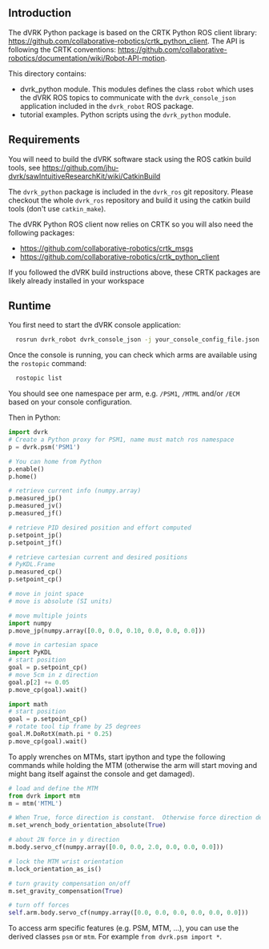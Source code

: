## Introduction

The dVRK Python package is based on the CRTK Python ROS client library: https://github.com/collaborative-robotics/crtk_python_client.  The API is following the CRTK conventions: https://github.com/collaborative-robotics/documentation/wiki/Robot-API-motion.

This directory contains:
* dvrk_python module.  This modules defines the class `robot` which uses the dVRK ROS topics to communicate with the `dvrk_console_json` application included in the `dvrk_robot` ROS package.
* tutorial examples.  Python scripts using the `dvrk_python` module.

## Requirements

You will need to build the dVRK software stack using the ROS catkin build tools, see https://github.com/jhu-dvrk/sawIntuitiveResearchKit/wiki/CatkinBuild

The `dvrk_python` package is included in the `dvrk_ros` git repository.  Please checkout the whole `dvrk_ros` repository and build it using the catkin build tools (don't use `catkin_make`).

The dVRK Python ROS client now relies on CRTK so you will also need the following packages:
* https://github.com/collaborative-robotics/crtk_msgs
* https://github.com/collaborative-robotics/crtk_python_client

If you followed the dVRK build instructions above, these CRTK packages are likely already installed in your workspace

## Runtime

You first need to start the dVRK console application:
```sh
  rosrun dvrk_robot dvrk_console_json -j your_console_config_file.json
```

Once the console is running, you can check which arms are available using the `rostopic` command:
```sh
  rostopic list
```

You should see one namespace per arm, e.g. `/PSM1`, `/MTML` and/or `/ECM` based on your console configuration.

Then in Python:
```python
import dvrk
# Create a Python proxy for PSM1, name must match ros namespace
p = dvrk.psm('PSM1')

# You can home from Python
p.enable()
p.home()

# retrieve current info (numpy.array)
p.measured_jp()
p.measured_jv()
p.measured_jf()

# retrieve PID desired position and effort computed
p.setpoint_jp()
p.setpoint_jf()

# retrieve cartesian current and desired positions
# PyKDL.Frame
p.measured_cp()
p.setpoint_cp()

# move in joint space
# move is absolute (SI units)

# move multiple joints
import numpy
p.move_jp(numpy.array([0.0, 0.0, 0.10, 0.0, 0.0, 0.0]))

# move in cartesian space
import PyKDL
# start position
goal = p.setpoint_cp()
# move 5cm in z direction
goal.p[2] += 0.05
p.move_cp(goal).wait()

import math
# start position
goal = p.setpoint_cp()
# rotate tool tip frame by 25 degrees
goal.M.DoRotX(math.pi * 0.25) 
p.move_cp(goal).wait()
```

To apply wrenches on MTMs, start ipython and type the following commands while holding the MTM (otherwise the arm will start moving and might bang itself against the console and get damaged).

```python
# load and define the MTM
from dvrk import mtm
m = mtm('MTML')

# When True, force direction is constant.  Otherwise force direction defined in gripper coordinate system
m.set_wrench_body_orientation_absolute(True)

# about 2N force in y direction
m.body.servo_cf(numpy.array([0.0, 0.0, 2.0, 0.0, 0.0, 0.0]))

# lock the MTM wrist orientation
m.lock_orientation_as_is()

# turn gravity compensation on/off
m.set_gravity_compensation(True)

# turn off forces
self.arm.body.servo_cf(numpy.array([0.0, 0.0, 0.0, 0.0, 0.0, 0.0]))
```
To access arm specific features (e.g. PSM, MTM, ...), you can use the derived classes `psm` or `mtm`.   For example `from dvrk.psm import *`.
